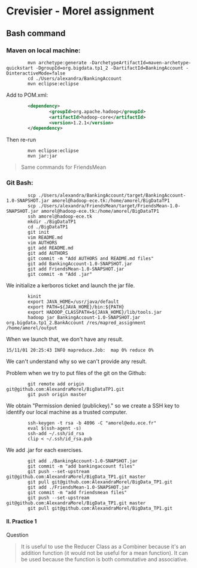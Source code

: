 # Crevisier - Morel assignment

## Bash command

### Maven on local machine:
```
        mvn archetype:generate -DarchetypeArtifactId=maven-archetype-quickstart -DgroupId=org.bigdata.tp1_2 -DartifactId=BankingAccount -DinteractiveMode=false
        cd ./Users/alexandra/BankingAccount
        mvn eclipse:eclipse
```

Add to POM.xml:
```xml
        <dependency>
                <groupId>org.apache.hadoop</groupId>
                <artifactId>hadoop-core</artifactId>
                <version>1.2.1</version>
        </dependency>
```

Then re-run
```
        mvn eclipse:eclipse
        mvn jar:jar
```

> Same commands for FriendsMean

### Git Bash:
```
        scp ./Users/alexandra/BankingAccount/target/BankingAccount-1.0-SNAPSHOT.jar amorel@hadoop-ece.tk:/home/amorel/BigDataTP1 
        scp ./Users/alexandra/FriendsMean/target/FriendsMean-1.0-SNAPSHOT.jar amorel@hadoop-ece.tk:/home/amorel/BigDataTP1 
        ssh amorel@hadoop-ece.tk
        mkdir ./BigDataTP1
        cd ./BigDataTP1
        git init
        vim README.md
        vim AUTHORS
        git add README.md
        git add AUTHORS
        git commit -m "Add AUTHORS and README.md files"
        git add BankingAccount-1.0-SNAPSHOT.jar
        git add FriendsMean-1.0-SNAPSHOT.jar
        git commit -m "Add .jar"
```
We initialize a kerboros ticket and launch the jar file.
```
        kinit
        export JAVA_HOME=/usr/java/default
        export PATH=${JAVA_HOME}/bin:${PATH}
        export HADOOP_CLASSPATH=${JAVA_HOME}/lib/tools.jar
        hadoop jar BankingAccount-1.0-SNAPSHOT.jar org.bigdata.tp1_2.BankAccount /res/mapred_assignment /home/amorel/output
```
When we launch that, we don't have any result. 
```
15/11/01 20:25:43 INFO mapreduce.Job:  map 0% reduce 0%
```
We can't understand why so we can't provide any result.

Problem when we try to put files of the git on the Github: 
```
        git remote add origin git@github.com:AlexandraMorel/BigDataTP1.git
        git push origin master
```
We obtain "Permission denied (publickey)." so we create a SSH key to identify our local machine as a trusted computer.
```
        ssh-keygen -t rsa -b 4096 -C "amorel@edu.ece.fr"
        eval $(ssh-agent -s)
        ssh-add ~/.ssh/id_rsa
        clip < ~/.ssh/id_rsa.pub
```
We add .jar for each exercises.
```
        git add ./BankingAccount-1.0-SNAPSHOT.jar
        git commit -m "add bankingaccount files"
        git push --set-upstream git@github.com:AlexandraMorel/BigData_TP1.git master
        git pull git@github.com:AlexandraMorel/BigData_TP1.git
        git add ./FriendsMean-1.0-SNAPSHOT.jar
        git commit -m "add friendsmean files"
        git push --set-upstream git@github.com:AlexandraMorel/BigData_TP1.git master
        git pull git@github.com:AlexandraMorel/BigData_TP1.git
```

#### II. Practice 1
Question
> It is useful to use the Reducer Class as a Combiner because it's an addition function (it would not be useful for a mean function). It can be used because the function is both commutative and associative.

